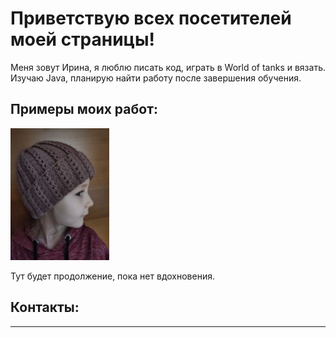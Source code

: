# Приветствую всех посетителей моей страницы!


Меня зовут Ирина, я люблю писать код, играть в World of tanks и вязать.
Изучаю Java, планирую найти работу после завершения обучения.

## Примеры моих работ:
![Шапка](https://github.com/IrinaKo777/gitPages/blob/main/%D0%A8%D0%B0%D0%BF%D0%BA%D0%B0.jpg)

Тут будет продолжение, пока  нет вдохновения.

## Контакты:
_________
 
